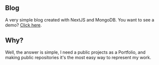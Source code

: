 ## Blog

A very simple blog created with NextJS and MongoDB.
You want to see a demo? [Click here](https://blog.isnakebuzz.com).

## Why?

Well, the answer is simple, I need a public projects as a Portfolio, and making public repositories it's the most easy way to represent my work.
